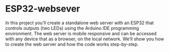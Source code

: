 # ESP32-websever
In this project you’ll create a standalone web server with an ESP32 that controls
outputs (two LEDs) using the Arduino IDE programming environment. 
The web server is mobile responsive and can be accessed with any device that as a browser,
on the local network. We’ll show you how to create the web server and how the code works step-by-step.
